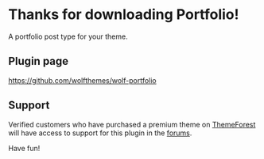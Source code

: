 # Thanks for downloading Portfolio!

A portfolio post type for your theme.

## Plugin page
https://github.com/wolfthemes/wolf-portfolio

## Support
Verified customers who have purchased a premium theme on [ThemeForest](http://wlfthm.es/tf)
will have access to support for this plugin in the [forums](http://wlfthm.es/help).

Have fun!
